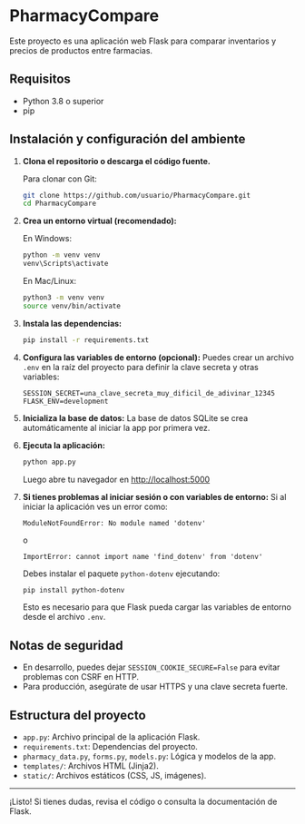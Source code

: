 # PharmacyCompare

Este proyecto es una aplicación web Flask para comparar inventarios y precios de productos entre farmacias.

## Requisitos
- Python 3.8 o superior
- pip

## Instalación y configuración del ambiente

1. **Clona el repositorio o descarga el código fuente.**

   Para clonar con Git:
   ```sh
   git clone https://github.com/usuario/PharmacyCompare.git
   cd PharmacyCompare
   ```

2. **Crea un entorno virtual (recomendado):**

   En Windows:
   ```sh
   python -m venv venv
   venv\Scripts\activate
   ```
   En Mac/Linux:
   ```sh
   python3 -m venv venv
   source venv/bin/activate
   ```

3. **Instala las dependencias:**
   ```sh
   pip install -r requirements.txt
   ```

4. **Configura las variables de entorno (opcional):**
   Puedes crear un archivo `.env` en la raíz del proyecto para definir la clave secreta y otras variables:
   ```env
   SESSION_SECRET=una_clave_secreta_muy_dificil_de_adivinar_12345
   FLASK_ENV=development
   ```

5. **Inicializa la base de datos:**
   La base de datos SQLite se crea automáticamente al iniciar la app por primera vez.

6. **Ejecuta la aplicación:**
   ```sh
   python app.py
   ```
   Luego abre tu navegador en [http://localhost:5000](http://localhost:5000)

7. **Si tienes problemas al iniciar sesión o con variables de entorno:**
   Si al iniciar la aplicación ves un error como:
   
   ```
   ModuleNotFoundError: No module named 'dotenv'
   ```
   o
   ```
   ImportError: cannot import name 'find_dotenv' from 'dotenv'
   ```
   
   Debes instalar el paquete `python-dotenv` ejecutando:
   ```sh
   pip install python-dotenv
   ```
   Esto es necesario para que Flask pueda cargar las variables de entorno desde el archivo `.env`.

## Notas de seguridad
- En desarrollo, puedes dejar `SESSION_COOKIE_SECURE=False` para evitar problemas con CSRF en HTTP.
- Para producción, asegúrate de usar HTTPS y una clave secreta fuerte.

## Estructura del proyecto
- `app.py`: Archivo principal de la aplicación Flask.
- `requirements.txt`: Dependencias del proyecto.
- `pharmacy_data.py`, `forms.py`, `models.py`: Lógica y modelos de la app.
- `templates/`: Archivos HTML (Jinja2).
- `static/`: Archivos estáticos (CSS, JS, imágenes).

---

¡Listo! Si tienes dudas, revisa el código o consulta la documentación de Flask.
